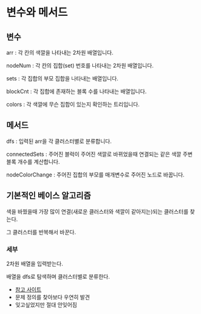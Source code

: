 # 변수와 메서드

## 변수

arr : 각 칸의 색깔을 나타내는 2차원 배열입니다.

nodeNum : 각 칸의 집합(set) 번호를 나타내는 2차원 배열입니다.

sets : 각 집합의 부모 집합을 나타내는 배열입니다.

blockCnt : 각 집합에 존재하는 블록 수를 나타내는 배열입니다.

colors : 각 색깔에 무슨 집합이 있는지 확인하는 트리입니다.

## 메서드

dfs : 입력된 arr을 각 클러스터별로 분류합니다.

connectedSets : 주어진 블럭이 주어진 색깔로 바뀌었을때 연결되는 같은 색깔 주변 블록 개수를 계산합니다.

nodeColorChange : 주어진 집합의 부모를 매개변수로 주어진 노드로 바꿉니다.

## 기본적인 베이스 알고리즘

색을 바꿨을때 가장 많이 연결(새로운 클러스터와 색깔이 같아지는)되는 클러스터를 찾는다.

그 클러스터를 반복해서 바꾼다.

### 세부

2차원 배열을 입력받는다.

배열을 dfs로 탐색하며 클러스터별로 분류한다.

- [참고 사이트](https://arca.live/b/wutheringwaves/125995725)
- 문제 정의를 찾아보다 우연히 발견
- 잊고싶었지만 절대 안잊어짐
